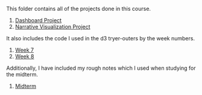 This folder contains all of the projects done in this course. 

1. [Dashboard Project](./Dashboard)
2. [Narrative Visualization Project](./Narrative)


It also includes the code I used in the d3 tryer-outers by the week numbers.

1. [Week 7](./week7snippets.html)
2. [Week 8](./week8snippets.html)

Additionally, I have included my rough notes which I used when studying for the midterm.  

1. [Midterm](./midterm%20notes.txt)
